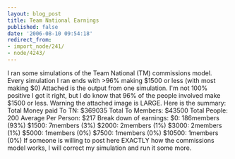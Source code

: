```yaml
---
layout: blog_post
title: Team National Earnings
published: false
date: '2006-08-10 09:54:18'
redirect_from:
- import_node/241/
- node/4243/
---
```


I ran some simulations of the Team National (TM) commissions model. Every simulation I ran ends with \>96% making $1500 or less (with most making $0) Attached is the output from one simulation. I'm not 100% positive I got it right, but I do know that 96% of the people involved make $1500 or less. Warning the attached image is LARGE. Here is the summary: Total Money paid To TN: $369035 Total To Members: $43500 Total People: 200 Average Per Person: $217 Break down of earnings: $0: 186members (93%) $1500: 7members (3%) $2000: 2members (1%) $3000: 2members (1%) $5000: 1members (0%) $7500: 1members (0%) $10500: 1members (0%) If someone is willing to post here EXACTLY how the commissions model works, I will correct my simulation and run it some more.
